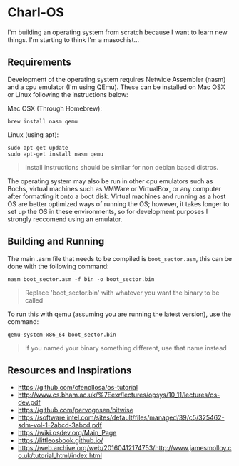 # Charl-OS
I'm building an operating system from scratch because I want to learn new things. I'm starting to think I'm a masochist...

## Requirements
Development of the operating system requires Netwide Assembler (nasm) and a cpu emulator (I'm using QEmu). These can be installed on Mac OSX or Linux following the instructions below:

Mac OSX (Through Homebrew):
```
brew install nasm qemu
```

Linux (using apt):
```
sudo apt-get update
sudo apt-get install nasm qemu
```
> Install instructions should be similar for non debian based distros.

The operating system may also be run in other cpu emulators such as Bochs, virtual machines such as VMWare or VirtualBox, or any computer after formatting it onto a boot disk. Virtual machines and running as a host OS are better optimized ways of running the OS; however, it takes longer to set up the OS in these environments, so for development purposes I strongly reccomend using an emulator.

## Building and Running
The main .asm file that needs to be compiled is `boot_sector.asm`, this can be done with the following command:
```
nasm boot_sector.asm -f bin -o boot_sector.bin
```
> Replace 'boot_sector.bin' with whatever you want the binary to be called

To run this with qemu (assuming you are running the latest version), use the command:
```
qemu-system-x86_64 boot_sector.bin
```
> If you named your binary something different, use that name instead

## Resources and Inspirations
* https://github.com/cfenollosa/os-tutorial
* http://www.cs.bham.ac.uk/%7Eexr/lectures/opsys/10_11/lectures/os-dev.pdf
* https://github.com/pervognsen/bitwise
* https://software.intel.com/sites/default/files/managed/39/c5/325462-sdm-vol-1-2abcd-3abcd.pdf
* https://wiki.osdev.org/Main_Page
* https://littleosbook.github.io/
* https://web.archive.org/web/20160412174753/http://www.jamesmolloy.co.uk/tutorial_html/index.html
